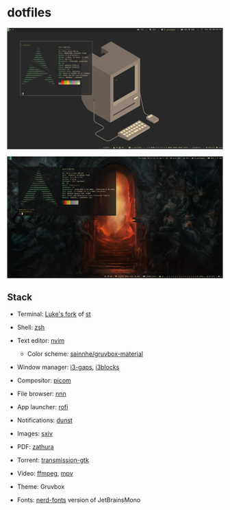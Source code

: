 # dotfiles

![dotfiles](/screenshot-t440p.png)

![dotfiles](/screenshot-t420.png)

## Stack

- Terminal: [Luke's fork](https://github.com/LukeSmithxyz/st) of [st](https://st.suckless.org)
- Shell: [zsh](https://www.zsh.org/)
- Text editor: [nvim](https://wiki.archlinux.org/index.php/Neovim)
  - Color scheme: [sainnhe/gruvbox-material](https://github.com/sainnhe/gruvbox-material)
- Window manager: [i3-gaps](https://github.com/Airblader/i3), [i3blocks](https://github.com/vivien/i3blocks)
- Compositor: [picom](https://wiki.archlinux.org/index.php/Picom)
- File browser: [nnn](https://wiki.archlinux.org/index.php/Nnn)
- App launcher: [rofi](https://wiki.archlinux.org/index.php/Rofi)
- Notifications: [dunst](https://wiki.archlinux.org/index.php/Dunst)
- Images: [sxiv](https://wiki.archlinux.org/index.php/Sxiv)
- PDF: [zathura](https://wiki.archlinux.org/index.php/Zathura)
- Torrent: [transmission-gtk](https://wiki.archlinux.org/index.php/Transmission)
- Video: [ffmpeg](https://wiki.archlinux.org/index.php/FFmpeg), [mpv](https://wiki.archlinux.org/index.php/Mpv)
- Theme: Gruvbox

- Fonts: [nerd-fonts](https://github.com/ryanoasis/nerd-fonts) version of JetBrainsMono
